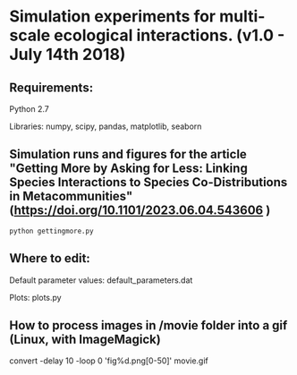 Simulation experiments for multi-scale ecological interactions. (v1.0 - July 14th 2018)
=======

## Requirements:
 Python 2.7

 Libraries: numpy, scipy, pandas, matplotlib, seaborn


## Simulation runs and figures for the article "Getting More by Asking for Less: Linking Species Interactions to Species Co-Distributions in Metacommunities" (https://doi.org/10.1101/2023.06.04.543606 )

    python gettingmore.py

## Where to edit:

   Default parameter values:  default_parameters.dat

   Plots: plots.py

## How to process images in /movie folder into a gif (Linux, with ImageMagick)

   convert -delay 10 -loop 0 'fig%d.png[0-50]' movie.gif
